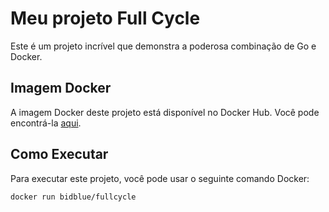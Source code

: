 # Meu projeto Full Cycle

Este é um projeto incrível que demonstra a poderosa combinação de Go e Docker.

## Imagem Docker

A imagem Docker deste projeto está disponível no Docker Hub. Você pode encontrá-la [aqui](https://hub.docker.com/r/bidblue/fullcycle).

## Como Executar

Para executar este projeto, você pode usar o seguinte comando Docker:

```bash
docker run bidblue/fullcycle
